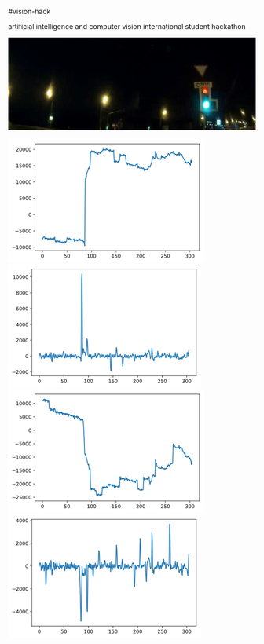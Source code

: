 #vision-hack

artificial intelligence and computer vision international student hackathon

![light](088.030.015.png)

![green](green.png)
![green_grad](green_grad.png)
![red](red.png)
![red_grad](red_grad.png)
